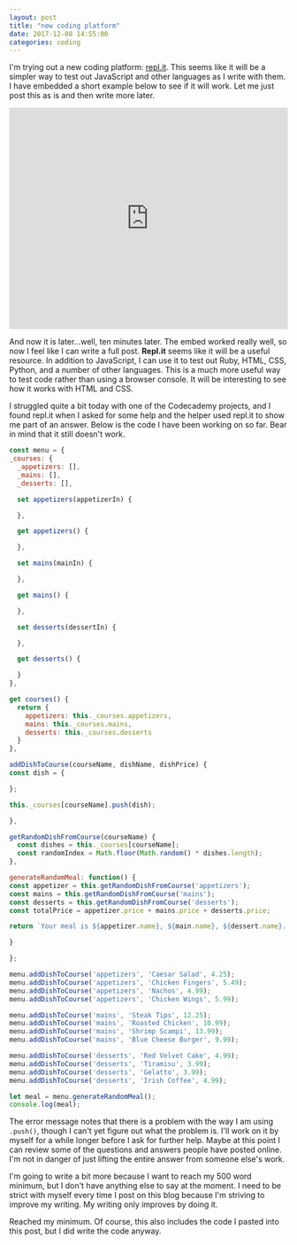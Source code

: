 ```yaml
---
layout: post
title: "new coding platform"
date: 2017-12-08 14:55:00
categories: coding
---
```

I'm trying out a new coding platform: [repl.it](https://repl.it/repls). This seems like it will be a simpler way to test out JavaScript and other languages as I write with them. I have embedded a short example below to see if it will work. Let me just post this as is and then write more later.

<iframe height="400px" width="100%" src="https://repl.it/@jgCarroll/reversePara?lite=true" scrolling="no" frameborder="no" allowtransparency="true" allowfullscreen="true" sandbox="allow-forms allow-pointer-lock allow-popups allow-same-origin allow-scripts allow-modals" width="100%" ></iframe>

And now it is later...well, ten minutes later. The embed worked really well, so now I feel like I can write a full post. **Repl.it** seems like it will be a useful resource. In addition to JavaScript, I can use it to test out Ruby, HTML, CSS, Python, and a number of other languages. This is a much more useful way to test code rather than using a browser console. It will be interesting to see how it works with HTML and CSS.

I struggled quite a bit today with one of the Codecademy projects, and I found repl.it when I asked for some help and the helper used repl.it to show me part of an answer. Below is the code I have been working on so far. Bear in mind that it still doesn't work.

```javascript
const menu = {
_courses: {
  _appetizers: [],
  _mains: [],
  _desserts: [],

  set appetizers(appetizerIn) {

  },

  get appetizers() {

  },

  set mains(mainIn) {

  },

  get mains() {

  },

  set desserts(dessertIn) {

  },

  get desserts() {

  }
},

get courses() {
  return {
    appetizers: this._courses.appetizers,
    mains: this._courses.mains,
    desserts: this._courses.desserts
  }
},

addDishToCourse(courseName, dishName, dishPrice) {
const dish = {

};

this._courses[courseName].push(dish);

},

getRandomDishFromCourse(courseName) {
  const dishes = this._courses[courseName];
  const randomIndex = Math.floor(Math.random() * dishes.length);
},

generateRandomMeal: function() {
const appetizer = this.getRandomDishFromCourse('appetizers');
const mains = this.getRandomDishFromCourse('mains');
const desserts = this.getRandomDishFromCourse('desserts');
const totalPrice = appetizer.price + mains.price + desserts.price;

return `Your meal is ${appetizer.name}, ${main.name}, ${dessert.name}. The price is $${totalPrice}.`

}

};

menu.addDishToCourse('appetizers', 'Caesar Salad', 4.25);
menu.addDishToCourse('appetizers', 'Chicken Fingers', 5.49);
menu.addDishToCourse('appetizers', 'Nachos', 4.99);
menu.addDishToCourse('appetizers', 'Chicken Wings', 5.99);

menu.addDishToCourse('mains', 'Steak Tips', 12.25);
menu.addDishToCourse('mains', 'Roasted Chicken', 10.99);
menu.addDishToCourse('mains', 'Shrimp Scampi', 13.99);
menu.addDishToCourse('mains', 'Blue Cheese Burger', 9.99);

menu.addDishToCourse('desserts', 'Red Velvet Cake', 4.99);
menu.addDishToCourse('desserts', 'Tiramisu', 3.99);
menu.addDishToCourse('desserts', 'Gelatto', 3.99);
menu.addDishToCourse('desserts', 'Irish Coffee', 4.99);

let meal = menu.generateRandomMeal();
console.log(meal);
```

The error message notes that there is a problem with the way I am using `.push()`, though I can't yet figure out what the problem is. I'll work on it by myself for a while longer before I ask for further help. Maybe at this point I can review some of the questions and answers people have posted online. I'm not in danger of just lifting the entire answer from someone else's work.

I'm going to write a bit more because I want to reach my 500 word minimum, but I don't have anything else to say at the moment. I need to be strict with myself every time I post on this blog because I'm striving to improve my writing. My writing only improves by doing it.

Reached my minimum. Of course, this also includes the code I pasted into this post, but I did write the code anyway.
